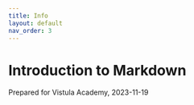 ```yaml
---
title: Info
layout: default
nav_order: 3
---
```


# Introduction to Markdown

Prepared for Vistula Academy, 2023-11-19
